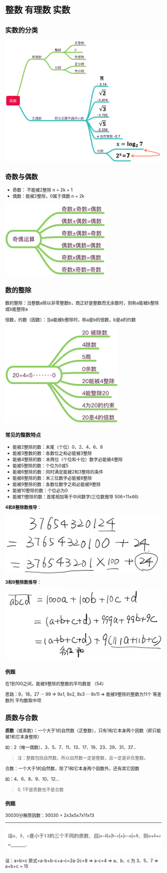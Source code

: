 # 整数 有理数 实数

## 实数的分类

![实数](images/real-number.png)

## 奇数与偶数

* 奇数： 不能被2整除 n = 2k + 1
* 偶数：能被2整除，0属于偶数 n = 2k

![奇偶运算](images/uneven-even.png)

## 数的整除

数的整除：当整数a除以非零整数b，商正好是整数而无余数时，则称a能被b整除或b能整除a

倍数，约数（因数）：当a能被b整除时，称a是b的倍数，b是a的约数

![数的整除](images/divide.png)

### 常见的整数特点

* 能被2整除的数：末尾（个位）0、2、4、6、8
* 能被3整数的数：各数位之和必能被3整除
* 能被4整除的数：末两位（个位和十位）数字必能被4整除
* 能被5整除的数：个位为0或5
* 能被6整除的数：同时满足能被2和3整除的条件
* 能被8整除的数：末三位数字必能被8整除
* 能被9整除的数：各数位数字之和必能被9整除
* 能被10整除的数：个位必为0
* 能被11整除的数：首尾相加等于中间数字(三位数推导 506=11x46)

**4和8整除数推导**：

![4和8整除数推导](images/4和8整除数推导.jpg)

**3和9整除数推导**：

![3和9整除数推导](images/3和9整除数推导.jpg)

### 例题

在1到100之间，能被9整除的整数的平均数是 （54）

思路：9，18，27 ··· 99 => 9x1, 9x2, 9x3 ··· 9x11 => 能被9整除的整数为11个 等差数列 平均数取中项

## 质数与合数

**质数**（或素数）：一个大于1的自然数（正整数），只有1和它本身两个因数（即只能被1和它本身整除）

如：2（唯一偶数）、3、5、7、11、13、17、19、23、29、31、37...

> 注：整数包括自然数，所以自然数一定是整数，且一定是非负整数。

合数：一个大于1的自然数，除了1和它本身两个因数外，还有其它因数

如：4、6、8、9、10、12...

> 0, 1不是质数也不是合数

### 例题

30030分解质因数：30030 = 2x3x5x7x11x13

---

![质数题](images/质数题1.jpg)

设：a>b>c 原式=a-b+b-c+a-c=2a-2c=8 => a-c=4 => a、b、c 为 3、5、7 => a+b+c = 15

